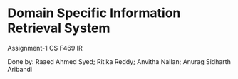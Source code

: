 # Domain Specific Information Retrieval System
Assignment-1 CS F469 IR

Done by: 
Raaed Ahmed Syed; 
Ritika Reddy; 
Anvitha Nallan; 
Anurag Sidharth Aribandi
